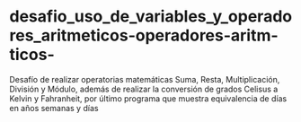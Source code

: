 # desafio_uso_de_variables_y_operadores_aritmeticos-operadores-aritm-ticos-
Desafío de realizar operatorias matemáticas Suma, Resta, Multiplicación, División y Módulo, además de realizar la conversión de grados Celisus a Kelvin y Fahranheit, por último programa que muestra equivalencia de días en años semanas y días
